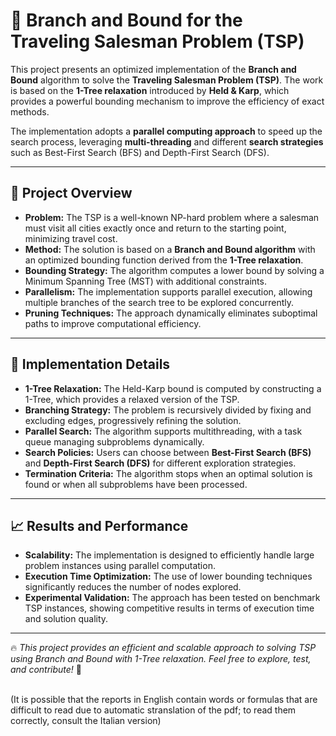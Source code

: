 <h1>🚀 Branch and Bound for the Traveling Salesman Problem (TSP)</h1>

<p>
This project presents an optimized implementation of the <strong>Branch and Bound</strong> algorithm 
to solve the <strong>Traveling Salesman Problem (TSP)</strong>. The work is based on the <strong>1-Tree relaxation</strong> 
introduced by <strong>Held & Karp</strong>, which provides a powerful bounding mechanism to improve the efficiency 
of exact methods.
</p>

<p>
The implementation adopts a <strong>parallel computing approach</strong> to speed up the search process, 
leveraging <strong>multi-threading</strong> and different <strong>search strategies</strong> such as 
Best-First Search (BFS) and Depth-First Search (DFS).
</p>

<hr>

<h2>📄 Project Overview</h2>

<ul>
  <li><strong>Problem:</strong> The TSP is a well-known NP-hard problem where a salesman must visit all cities exactly once and return to the starting point, minimizing travel cost.</li>
  <li><strong>Method:</strong> The solution is based on a <strong>Branch and Bound algorithm</strong> with an optimized bounding function derived from the <strong>1-Tree relaxation</strong>.</li>
  <li><strong>Bounding Strategy:</strong> The algorithm computes a lower bound by solving a Minimum Spanning Tree (MST) with additional constraints.</li>
  <li><strong>Parallelism:</strong> The implementation supports parallel execution, allowing multiple branches of the search tree to be explored concurrently.</li>
  <li><strong>Pruning Techniques:</strong> The approach dynamically eliminates suboptimal paths to improve computational efficiency.</li>
</ul>

<hr>

<h2>🚀 Implementation Details</h2>

<ul>
  <li><strong>1-Tree Relaxation:</strong> The Held-Karp bound is computed by constructing a 1-Tree, which provides a relaxed version of the TSP.</li>
  <li><strong>Branching Strategy:</strong> The problem is recursively divided by fixing and excluding edges, progressively refining the solution.</li>
  <li><strong>Parallel Search:</strong> The algorithm supports multithreading, with a task queue managing subproblems dynamically.</li>
  <li><strong>Search Policies:</strong> Users can choose between <strong>Best-First Search (BFS)</strong> and <strong>Depth-First Search (DFS)</strong> for different exploration strategies.</li>
  <li><strong>Termination Criteria:</strong> The algorithm stops when an optimal solution is found or when all subproblems have been processed.</li>
</ul>

<hr>

<h2>📈 Results and Performance</h2>

<ul>
  <li><strong>Scalability:</strong> The implementation is designed to efficiently handle large problem instances using parallel computation.</li>
  <li><strong>Execution Time Optimization:</strong> The use of lower bounding techniques significantly reduces the number of nodes explored.</li>
  <li><strong>Experimental Validation:</strong> The approach has been tested on benchmark TSP instances, showing competitive results in terms of execution time and solution quality.</li>
</ul>

<hr>

<p>🔥 <em>This project provides an efficient and scalable approach to solving TSP using Branch and Bound with 1-Tree relaxation. 
Feel free to explore, test, and contribute!</em> 🚀</p>

<br>
(It is possible that the reports in English contain words or formulas that are difficult to read due to automatic stranslation of the pdf; to read them correctly, consult the Italian version)
